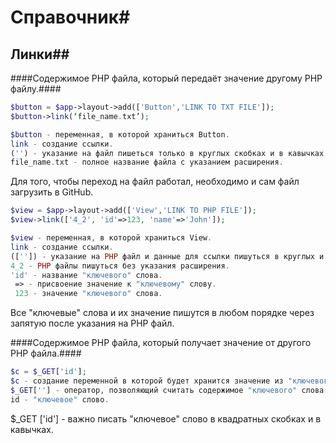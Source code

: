 # Справочник#

## Линки##

####Содержимое PHP файла, который передаёт значение другому PHP файлу.####

```php
$button = $app->layout->add(['Button','LINK TO TXT FILE']);
$button->link(‘file_name.txt’);

$button - переменная, в которой храниться Button.
link - создание ссылки.
('') - указание на файл пишеться только в круглых скобках и в кавычках.
file_name.txt - полное название файла с указанием расширения.
```

Для того, чтобы переход на файл работал, необходимо и сам файл загрузить в GitHub.

```php
$view = $app->layout->add(['View','LINK TO PHP FILE']);
$view->link(['4_2', 'id'=>123, 'name'=>'John']); 

$view - переменная, в которой храниться View.
link - создание ссылки.
(['']) - указание на PHP файл и данные для ссылки пишуться в круглых и квадратных скобках и в кавычках.
4_2 - PHP файлы пишуться без указания расширения.
'id' - название "ключевого" слова.
 => - присвоение значение к "ключевому" слову.
 123 - значение "ключевого" слова.
```

Все "ключевые" слова и их значение пишутся в любом порядке через запятую после указания на PHP файл.

####Содержимое PHP файла, который получает значение от другого PHP файла.####

```php
$c = $_GET['id'];
$c - создание переменной в которой будет хранится значение из "ключевого" слова.
$_GET[''] - оператор, позволяющий считать содержимое "ключевого" слова.
id - "ключевое" слово.
```

$_GET ['id'] - важно писать "ключевое" слово в квадратных скобках и в кавычках.